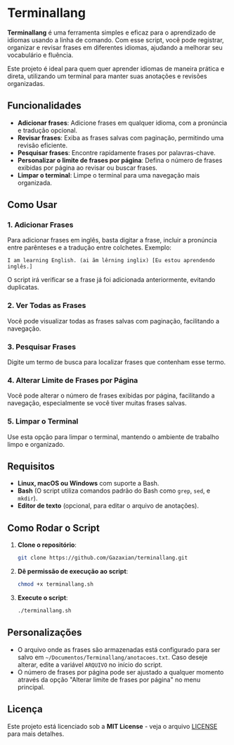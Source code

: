 # Terminallang

**Terminallang** é uma ferramenta simples e eficaz para o aprendizado de idiomas usando a linha de comando. Com esse script, você pode registrar, organizar e revisar frases em diferentes idiomas, ajudando a melhorar seu vocabulário e fluência.

Este projeto é ideal para quem quer aprender idiomas de maneira prática e direta, utilizando um terminal para manter suas anotações e revisões organizadas.

## Funcionalidades

- **Adicionar frases**: Adicione frases em qualquer idioma, com a pronúncia e tradução opcional.
- **Revisar frases**: Exiba as frases salvas com paginação, permitindo uma revisão eficiente.
- **Pesquisar frases**: Encontre rapidamente frases por palavras-chave.
- **Personalizar o limite de frases por página**: Defina o número de frases exibidas por página ao revisar ou buscar frases.
- **Limpar o terminal**: Limpe o terminal para uma navegação mais organizada.

## Como Usar

### 1. Adicionar Frases
Para adicionar frases em inglês, basta digitar a frase, incluir a pronúncia entre parênteses e a tradução entre colchetes. Exemplo:

```
I am learning English. (ai ãm lêrning inglix) [Eu estou aprendendo inglês.]
```

O script irá verificar se a frase já foi adicionada anteriormente, evitando duplicatas.

### 2. Ver Todas as Frases
Você pode visualizar todas as frases salvas com paginação, facilitando a navegação.

### 3. Pesquisar Frases
Digite um termo de busca para localizar frases que contenham esse termo.

### 4. Alterar Limite de Frases por Página
Você pode alterar o número de frases exibidas por página, facilitando a navegação, especialmente se você tiver muitas frases salvas.

### 5. Limpar o Terminal
Use esta opção para limpar o terminal, mantendo o ambiente de trabalho limpo e organizado.


## Requisitos

- **Linux, macOS ou Windows** com suporte a Bash.
- **Bash** (O script utiliza comandos padrão do Bash como `grep`, `sed`, e `mkdir`).
- **Editor de texto** (opcional, para editar o arquivo de anotações).

## Como Rodar o Script

1. **Clone o repositório**:
   ```bash
   git clone https://github.com/Gazaxian/terminallang.git
   ```

2. **Dê permissão de execução ao script**:
   ```bash
   chmod +x terminallang.sh
   ```

3. **Execute o script**:
   ```bash
   ./terminallang.sh
   ```

## Personalizações

- O arquivo onde as frases são armazenadas está configurado para ser salvo em `~/Documentos/Terminallang/anotacoes.txt`. Caso deseje alterar, edite a variável `ARQUIVO` no início do script.
- O número de frases por página pode ser ajustado a qualquer momento através da opção "Alterar limite de frases por página" no menu principal.

## Licença

Este projeto está licenciado sob a **MIT License** - veja o arquivo [LICENSE](LICENSE) para mais detalhes.
